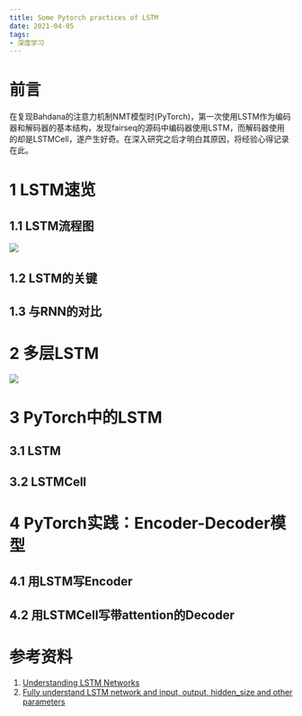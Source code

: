 ```yaml
---
title: Some Pytorch practices of LSTM
date: 2021-04-05
tags:
- 深度学习
---
```


# 前言
在复现Bahdana的注意力机制NMT模型时(PyTorch)，第一次使用LSTM作为编码器和解码器的基本结构，发现fairseq的源码中编码器使用LSTM，而解码器使用的却是LSTMCell，遂产生好奇。在深入研究之后才明白其原因，将经验心得记录在此。

# 1 LSTM速览
## 1.1 LSTM流程图
![](https://i.loli.net/2021/04/05/pCeGQALRIy2NVoc.png)

## 1.2 LSTM的关键
## 1.3 与RNN的对比

# 2 多层LSTM
![](https://i.loli.net/2021/04/05/scw8fu5I27DQjSN.png)

# 3 PyTorch中的LSTM
## 3.1 LSTM

## 3.2 LSTMCell

# 4 PyTorch实践：Encoder-Decoder模型
## 4.1 用LSTM写Encoder
## 4.2 用LSTMCell写带attention的Decoder

# 参考资料
1. [Understanding LSTM Networks](http://colah.github.io/posts/2015-08-Understanding-LSTMs/)
2. [Fully understand LSTM network and input, output, hidden_size and other parameters](https://programmersought.com/article/91264364976/)